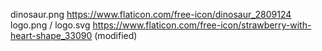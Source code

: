 dinosaur.png
https://www.flaticon.com/free-icon/dinosaur_2809124
logo.png / logo.svg 
https://www.flaticon.com/free-icon/strawberry-with-heart-shape_33090 (modified)
